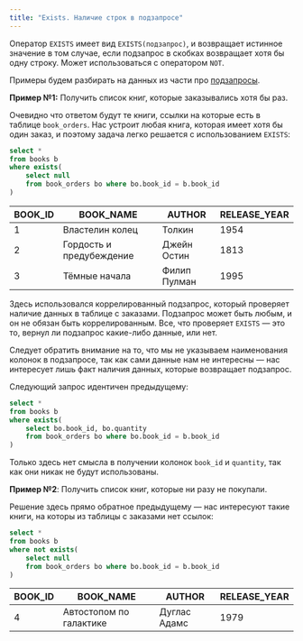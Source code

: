 ```yaml
---
title: "Exists. Наличие строк в подзапросе"
---
```


Оператор `EXISTS` имеет вид `EXISTS(подзапрос)`, и возвращает истинное значение
в том случае, если подзапрос в скобках возвращает хотя
бы одну строку. Может использоваться с оператором `NOT`.

Примеры будем разбирать на данных из части про [подзапросы](/sql/basics/subqueries/).

**Пример №1:**  Получить список книг, которые заказывались хотя бы раз.

Очевидно что ответом будут те книги, ссылки на которые есть в
таблице `book_orders`. Нас устроит любая книга, которая имеет
хотя бы один заказ, и поэтому  задача легко решается с использованием `EXISTS`:

```sql
select *
from books b
where exists(
    select null
    from book_orders bo where bo.book_id = b.book_id
)
```

|BOOK_ID| BOOK_NAME | AUTHOR | RELEASE_YEAR|
|-|-|-|-|
|1| Властелин колец| Толкин | 1954|
|2|Гордость и предубеждение|Джейн Остин|1813|
|3|Тёмные начала|Филип Пулман|1995|

Здесь использовался коррелированный подзапрос, который проверяет
наличие данных в таблице с заказами. Подзапрос может быть любым,
и он не обязан быть коррелированным. Все, что проверяет
`EXISTS` — это то, вернул ли подзапрос какие-либо данные, или нет.

Следует обратить внимание на то, что мы не указываем наименования
колонок в подзапросе, так как сами данные нам не интересны — нас
интересует лишь факт наличия данных, которые возвращает подзапрос.

Следующий запрос идентичен предыдущему:

```sql
select *
from books b
where exists(
    select bo.book_id, bo.quantity
    from book_orders bo where bo.book_id = b.book_id
)
```

Только здесь нет смысла в получении колонок
`book_id` и `quantity`, так как они никак не будут использованы.

**Пример №2**: Получить список книг, которые ни разу не покупали.

Решение здесь прямо обратное предыдущему — нас интересуют такие книги, на которы из таблицы с заказами нет ссылок:

```sql
select *
from books b
where not exists(
    select null
    from book_orders bo where bo.book_id = b.book_id
)
```

|BOOK_ID| BOOK_NAME | AUTHOR | RELEASE_YEAR|
|-|-|-|-|
|4|Автостопом по галактике|Дуглас Адамс|1979|
